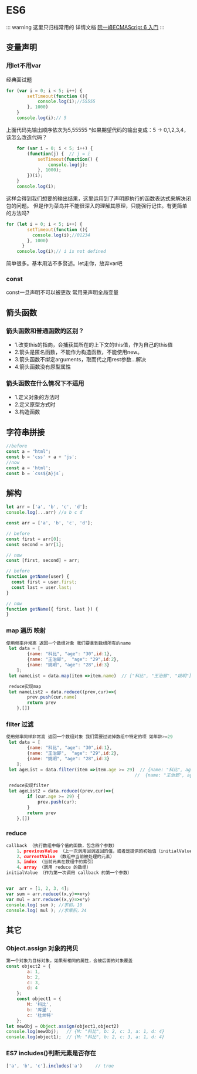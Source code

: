 # ES6
:::  warning 这里只归档常用的
详情文档 [阮一峰ECMAScript 6 入门](http://es6.ruanyifeng.com/#docs/let)
:::

## 变量声明
### 用let不用var
经典面试题
```js
for (var i = 0; i < 5; i++) {
		setTimeout(function (){
			console.log(i);//55555
		}, 1000)
	}
	console.log(i);// 5
```
上面代码先输出顺序依次为5,55555
*如果期望代码的输出变成：5 -> 0,1,2,3,4，该怎么改造代码？
```js
    for (var i = 0; i < 5; i++) {
	    (function(j) {  // j = i
		    setTimeout(function() {
			    console.log(j);
		    }, 1000);
	    })(i);
    }
    console.log(i);
```
这样会得到我们想要的输出结果，这里运用到了声明即执行的函数表达式来解决闭包的问题。
但是作为菜鸟并不能很深入的理解其原理，只能强行记住。有更简单的方法吗?
```js
for (let i = 0; i < 5; i++) {
        setTimeout(function (){
          console.log(i);//01234
        }, 1000)
      }
    console.log(i);// i is not defined
```
简单很多。基本用法不多赘述。let走你，放弃var吧

### const
const一旦声明不可以被更改 常用来声明全局变量

## 箭头函数

### 箭头函数和普通函数的区别？
- 1.改变this的指向，会捕获其所在的上下文的this值，作为自己的this值
- 2.箭头是匿名函数，不能作为构造函数，不能使用new。
- 3.箭头函数不绑定arguments，取而代之用rest参数...解决
- 4.箭头函数没有原型属性

### 箭头函数在什么情况下不适用
- 1.定义对象的方法时
- 2.定义原型方式时
- 3.构造函数 

## 字符串拼接

```js
//before
const a = "html";
const b = 'css' + a + 'js';
//now
const a = 'html';
const b = `css${a}js`;

```
## 解构
```js
let arr = ['a', 'b', 'c', 'd'];
console.log(...arr) //a b c d
 ```
```js
const arr = ['a', 'b', 'c', 'd'];

// before
const first = arr[0];
const second = arr[1];

// now
const [first, second] = arr;
```
```js
// before
function getName(user) {
  const first = user.first;
  const last = user.last;
}

// now
function getName({ first, last }) {
}
```


### map 遍历 映射
```js
使用频率非常高 返回一个数组对象 我们要拿到数组所有的name
 let data = [
        {name: "科比", "age": "30",id:1},
        {name: "王治郅",  "age": "29",id:2},
        {name: "姚明", "age": "28",id:3}
    ];
 let nameList = data.map(item =>item.name)  // ["科比", "王治郅", "姚明"]

 reduce实现map
 let nameList2 = data.reduce((prev,cur)=>{
        prev.push(cur.name)
        return prev 
    },[])
```
### filter 过滤

```js
使用频率同样非常高 返回一个数组对象 我们需要过滤掉数组中特定的项 如年龄>=29
 let data = [
        {name: "科比", "age": "30",id:1},
        {name: "王治郅",  "age": "29",id:2},
        {name: "姚明", "age": "28",id:3}
    ];
 let ageList = data.filter(item =>item.age >= 29)  // {name: "科比", age: "30", id: 1}
                                                 //  {name: "王治郅", age: "29", id: 2}

 reduce实现filter
 let ageList2 = data.reduce((prev,cur)=>{
        if (cur.age >= 29) {
            prev.push(cur);
        }
        return prev
    },[])

```

### reduce
```js
callback （执行数组中每个值的函数，包含四个参数）
    1、previousValue （上一次调用回调返回的值，或者是提供的初始值（initialValue））
    2、currentValue （数组中当前被处理的元素）
    3、index （当前元素在数组中的索引）
    4、array （调用 reduce 的数组）
initialValue （作为第一次调用 callback 的第一个参数）


var  arr = [1, 2, 3, 4];
var sum = arr.reduce((x,y)=>x+y)
var mul = arr.reduce((x,y)=>x*y)
console.log( sum ); //求和，10
console.log( mul ); //求乘积，24

```


## 其它
### Object.assign 对象的拷贝
```js
第一个对象为目标对象，如果有相同的属性，会被后面的对象覆盖
const object2 = {
		a: 1,
		b: 2,
		c: 3,
        d: 4
	};
    const object1 = {
	    M: '科比',
	    b: '库里',
	    c: '杜兰特'
    };
let newObj = Object.assign(object1,object2)
console.log(newObj);   // {M: "科比", b: 2, c: 3, a: 1, d: 4}
console.log(object1);  // {M: "科比", b: 2, c: 3, a: 1, d: 4}
```

### ES7 includes()判断元素是否存在
```js
['a', 'b', 'c'].includes('a')     // true
```


